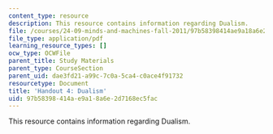 ```yaml
---
content_type: resource
description: This resource contains information regarding Dualism.
file: /courses/24-09-minds-and-machines-fall-2011/97b58398414ae9a18a6e2d7168ec5fac_MIT24_09F11_dualism.pdf
file_type: application/pdf
learning_resource_types: []
ocw_type: OCWFile
parent_title: Study Materials
parent_type: CourseSection
parent_uid: dae3fd21-a99c-7c0a-5ca4-c0ace4f91732
resourcetype: Document
title: 'Handout 4: Dualism'
uid: 97b58398-414a-e9a1-8a6e-2d7168ec5fac
---
```

This resource contains information regarding Dualism.

